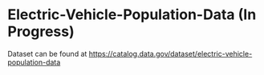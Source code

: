 # Electric-Vehicle-Population-Data (In Progress)

Dataset can be found at https://catalog.data.gov/dataset/electric-vehicle-population-data